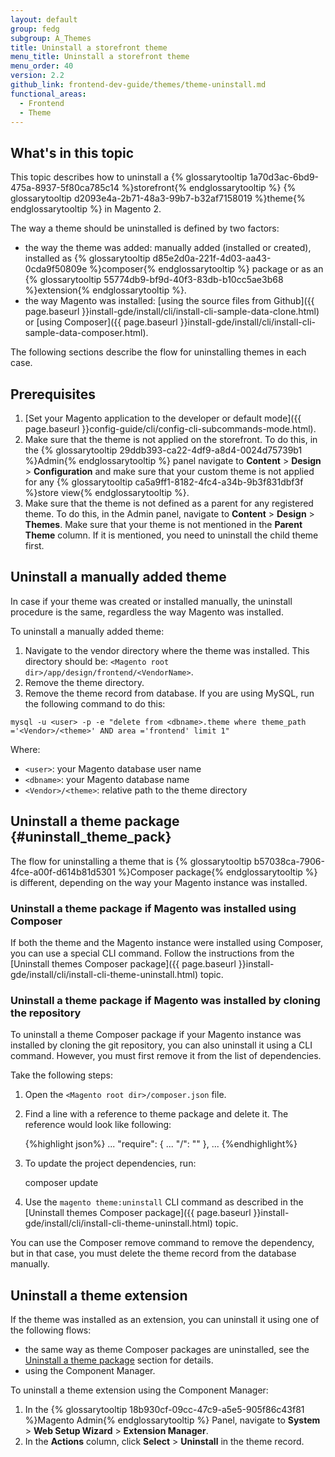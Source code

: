 ```yaml
---
layout: default
group: fedg
subgroup: A_Themes
title: Uninstall a storefront theme
menu_title: Uninstall a storefront theme
menu_order: 40
version: 2.2
github_link: frontend-dev-guide/themes/theme-uninstall.md
functional_areas:
  - Frontend
  - Theme
---
```


## What's in this topic

This topic describes how to uninstall a {% glossarytooltip 1a70d3ac-6bd9-475a-8937-5f80ca785c14 %}storefront{% endglossarytooltip %} {% glossarytooltip d2093e4a-2b71-48a3-99b7-b32af7158019 %}theme{% endglossarytooltip %} in Magento 2.

The way a theme should be uninstalled is defined by two factors:

* the way the theme was added: manually added (installed or created), installed as {% glossarytooltip d85e2d0a-221f-4d03-aa43-0cda9f50809e %}composer{% endglossarytooltip %} package or as an {% glossarytooltip 55774db9-bf9d-40f3-83db-b10cc5ae3b68 %}extension{% endglossarytooltip %}.
* the way Magento was installed: [using the source files from Github]({{ page.baseurl }}install-gde/install/cli/install-cli-sample-data-clone.html) or [using Composer]({{ page.baseurl }}install-gde/install/cli/install-cli-sample-data-composer.html). 

The following sections describe the flow for uninstalling themes in each case.

## Prerequisites 

1. [Set your Magento application to the developer or default mode]({{ page.baseurl }}config-guide/cli/config-cli-subcommands-mode.html).
2. Make sure that the theme is not applied on the storefront. To do this, in the {% glossarytooltip 29ddb393-ca22-4df9-a8d4-0024d75739b1 %}Admin{% endglossarytooltip %} panel navigate to **Content** > **Design** > **Configuration** and make sure that your custom theme is not applied for any {% glossarytooltip ca5a9ff1-8182-4fc4-a34b-9b3f831dbf3f %}store view{% endglossarytooltip %}.
2. Make sure that the theme is not defined as a parent for any registered theme. To do this, in the Admin panel, navigate to **Content** > **Design** > **Themes**. Make sure that your theme is not mentioned in the **Parent Theme** column. If it is mentioned, you need to uninstall the child theme first. 


## Uninstall a manually added theme

In case if your theme was created or installed manually, the uninstall procedure is the same, regardless the way Magento was installed.

To uninstall a manually added theme:

1. Navigate to the vendor directory where the theme was installed. This directory should be: `<Magento root dir>/app/design/frontend/<VendorName>`.
2. Remove the theme directory.
3. Remove the theme record from database. If you are using MySQL, run the following command to do this:

```
mysql -u <user> -p -e "delete from <dbname>.theme where theme_path ='<Vendor>/<theme>' AND area ='frontend' limit 1"
```
Where:

- `<user>`: your Magento database user name
- `<dbname>`: your Magento database name
- `<Vendor>/<theme>`: relative path to the theme directory

## Uninstall a theme package {#uninstall_theme_pack}

The flow for uninstalling a theme that is {% glossarytooltip b57038ca-7906-4fce-a00f-d614b81d5301 %}Composer package{% endglossarytooltip %} is different, depending on the way your Magento instance was installed.  

### Uninstall a theme package if Magento was installed using Composer

If both the theme and the Magento instance were installed using Composer, you can use a special CLI command. Follow the instructions from the [Uninstall themes Composer package]({{ page.baseurl }}install-gde/install/cli/install-cli-theme-uninstall.html) topic.

### Uninstall a theme package if Magento was installed by cloning the repository

To uninstall a theme Composer package if your Magento instance was installed by cloning the git repository, you can also uninstall it using a CLI command. However, you must first remove it from the list of dependencies.

Take the following steps:

1. Open the `<Magento root dir>/composer.json` file.
2. Find a line with a reference to theme package and delete it. The reference would look like following:

   {%highlight json%}
   ...
   "require": {
    ...
       "<vendor>/<theme-name>": "<version>"
   },
   ...
   {%endhighlight%}
 
3. To update the project dependencies, run:  
 
    composer update

4. Use the `magento theme:uninstall` CLI command as described in the [Uninstall themes Composer package]({{ page.baseurl }}install-gde/install/cli/install-cli-theme-uninstall.html) topic.

<div class="bs-callout bs-callout-info" id="info" markdown="1">
You can use the Composer remove command to remove the dependency, but in that case, you must delete the theme record from the database manually.
</div>

## Uninstall a theme extension

If the theme was installed as an extension, you can uninstall it using one of the following flows:

* the same way as theme Composer packages are uninstalled, see the [Uninstall a theme package](#uninstall_theme_pack) section for details.
* using the Component Manager.     

To uninstall a theme extension using the Component Manager:

1. In the {% glossarytooltip 18b930cf-09cc-47c9-a5e5-905f86c43f81 %}Magento Admin{% endglossarytooltip %} Panel, navigate to **System** > **Web Setup Wizard** > **Extension Manager**.
2. In the **Actions** column, click **Select** > **Uninstall** in the theme record.


